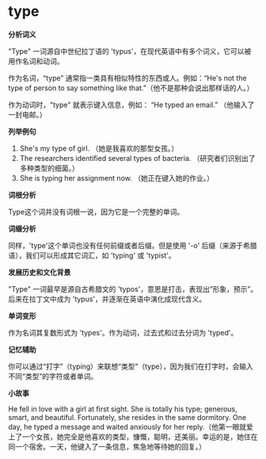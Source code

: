 # type

**分析词义**

  

"Type" 一词源自中世纪拉丁语的 'typus'，在现代英语中有多个词义，它可以被用作名词和动词。

  

作为名词，“type” 通常指一类具有相似特性的东西或人。例如：“He's not the type of person to say something like that.”（他不是那种会说出那样话的人。）

  

作为动词时，"type" 就表示键入信息，例如： “He typed an email.” （他输入了一封电邮。）

  

**列举例句**

  

1.  She's my type of girl. （她是我喜欢的那型女孩。）
2.  The researchers identified several types of bacteria. （研究者们识别出了多种类型的细菌。）
3.  She is typing her assignment now. （她正在键入她的作业。）

  

**词根分析**

  

Type这个词并没有词根一说，因为它是一个完整的单词。

  

**词缀分析**

  

同样，'type'这个单词也没有任何前缀或者后缀。但是使用 '-o' 后缀（来源于希腊语），我们可以形成其它词汇，如 'typing' 或 'typist'。

  

**发展历史和文化背景**

  

"Type" 一词最早是源自古希腊文的 'typos'，意思是打击，表现出“形象，预示”。后来在拉丁文中成为 'typus'，并逐渐在英语中演化成现代含义。

  

**单词变形**

  

作为名词其复数形式为 'types'。作为动词，过去式和过去分词为 'typed'。

  

**记忆辅助**

  

你可以通过“打字”（typing）来联想“类型”（type），因为我们在打字时，会输入不同“类型”的字符或者单词。

  

**小故事**

  

He fell in love with a girl at first sight. She is totally his type; generous, smart, and beautiful. Fortunately, she resides in the same dormitory. One day, he typed a message and waited anxiously for her reply.（他第一眼就爱上了一个女孩，她完全是他喜欢的类型，慷慨，聪明，还美丽。幸运的是，她住在同一个宿舍。一天，他键入了一条信息，焦急地等待她的回复。）
